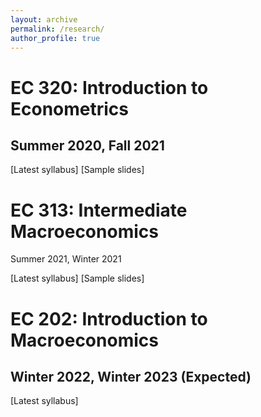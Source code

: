 ```yaml
---
layout: archive
permalink: /research/
author_profile: true
---
```


# EC 320: Introduction to Econometrics
## Summer 2020, Fall 2021

[Latest syllabus]
[Sample slides]

# EC 313: Intermediate Macroeconomics 
Summer 2021, Winter 2021

[Latest syllabus]
[Sample slides]

# EC 202: Introduction to Macroeconomics 
## Winter 2022, Winter 2023 (Expected)

[Latest syllabus]

